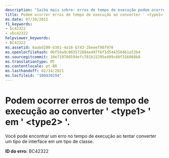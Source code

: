 ```yaml
---
description: "Saiba mais sobre: erros de tempo de execução podem ocorrer ao converter ' <type1> ' em ' <type2> '."
title: Podem ocorrer erros de tempo de execução ao converter ' <type1> ' em ' <type2> '.
ms.date: 07/20/2015
f1_keywords:
- bc42322
- vbc42322
helpviewer_keywords:
- BC42322
ms.assetid: 6aabd280-b361-4a18-b743-2beeef90f978
ms.openlocfilehash: 0bf59a9c003572084e497f6f1d5443504b1e53b4
ms.sourcegitcommit: 10e719780594efc781b15295e499c66f316068b8
ms.translationtype: MT
ms.contentlocale: pt-BR
ms.lasthandoff: 02/14/2021
ms.locfileid: "100430294"
---
```

# <a name="runtime-errors-might-occur-when-converting-type1-to-type2"></a>Podem ocorrer erros de tempo de execução ao converter ' \<type1> ' em ' \<type2> '.

Você pode encontrar um erro no tempo de execução ao tentar converter um tipo de interface em um tipo de classe.

**ID do erro:** BC42322
